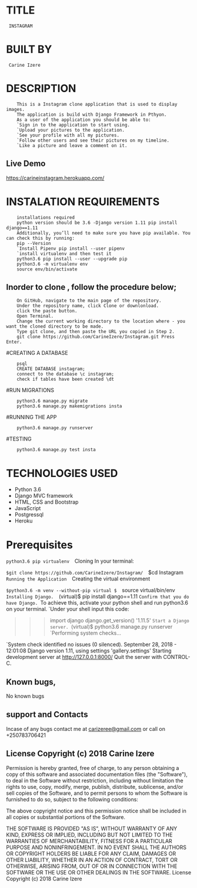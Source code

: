 # TITLE

     INSTAGRAM

# BUILT BY
     Carine Izere
# DESCRIPTION

        This is a Instagram clone application that is used to display images.
        The application is build with Django Framework in Pthyon.
        As a user of the application you should be able to:
        `Sign in to the application to start using.
        `Upload your pictures to the application.
        `See your profile with all my pictures.
        `Follow other users and see their pictures on my timeline.
        `Like a picture and leave a comment on it.

 ## Live Demo

https://carineinstagram.herokuapp.com/

# INSTALATION REQUIREMENTS

        installations required
        python version should be 3.6 -Django version 1.11 pip install django==1.11
        Additionally, you’ll need to make sure you have pip available. You can check this by running:
        pip --Version
        `Install Pipenv pip install --user pipenv
        `install virtualenv and then test it
        python3.6 pip install --user --upgrade pip
        python3.6 -m virtualenv env
        source env/bin/activate

## Inorder to clone , follow the procedure below;

        On GitHub, navigate to the main page of the repository.
        Under the repository name, click Clone or downlonload.
        click the paste button.
        Open Terminal.
        Change the current working directory to the location where - you want the cloned directory to be made.
        Type git clone, and then paste the URL you copied in Step 2.
        git clone https://github.com/CarineIzere/Instagram.git Press Enter.

#CREATING A DATABASE

        psql
        CREATE DATABASE instagram;
        connect to the database \c instagram;
        check if tables have been created \dt

#RUN MIGRATIONS

        python3.6 manage.py migrate
        python3.6 manage.py makemigrations insta

#RUNNING THE APP

        python3.6 manage.py runserver

#TESTING

        python3.6 manage.py test insta

# TECHNOLOGIES USED

- Python 3.6
- Django MVC framework
- HTML, CSS and Bootstrap
- JavaScript
- Postgressql
- Heroku

# Prerequisites 

`python3.6 pip virtualenv 
`Cloning In your terminal:

`$git clone https://github.com/CarineIzere/Instagram/ 
`$cd Instagram
`Running the Application 
`Creating the virtual environment

`$python3.6 -m venv --without-pip virtual $ 
`source virtual/bin/env 
`Installing Django. 
`(virtual)$ pip install django==1.11
`Confirm that you do have Django.
`To achieve this, activate your python shell and run python3.6 on your terminal.
`Under your shell input this code:
 >>> import django
>>> django.get_version()
'1.11.5'
`Start a Django server.
`(virtual)$ python3.6 manage.py runserver
`Performing system checks...

`System check identified no issues (0 silenced).
September 28, 2018 - 12:01:08
Django version 1.11, using settings 'gallery.settings'
Starting development server at http://127.0.0.1:8000/
Quit the server with CONTROL-C.

## Known bugs, 

No known bugs

## support and Contacts

Incase of any bugs contact me at carizeree@gmail.com or call on +250783706421

## License Copyright (c) 2018 Carine Izere

Permission is hereby granted, free of charge, to any person obtaining a copy of this software and associated documentation files (the "Software"), to deal in the Software without restriction, including without limitation the rights to use, copy, modify, merge, publish, distribute, sublicense, and/or sell copies of the Software, and to permit persons to whom the Software is furnished to do so, subject to the following conditions:

The above copyright notice and this permission notice shall be included in all copies or substantial portions of the Software.

THE SOFTWARE IS PROVIDED "AS IS", WITHOUT WARRANTY OF ANY KIND, EXPRESS OR IMPLIED, INCLUDING BUT NOT LIMITED TO THE WARRANTIES OF MERCHANTABILITY, FITNESS FOR A PARTICULAR PURPOSE AND NONINFRINGEMENT. IN NO EVENT SHALL THE AUTHORS OR COPYRIGHT HOLDERS BE LIABLE FOR ANY CLAIM, DAMAGES OR OTHER LIABILITY, WHETHER IN AN ACTION OF CONTRACT, TORT OR OTHERWISE, ARISING FROM, OUT OF OR IN CONNECTION WITH THE SOFTWARE OR THE USE OR OTHER DEALINGS IN THE SOFTWARE.
License Copyright (c) 2018 Carine Izere